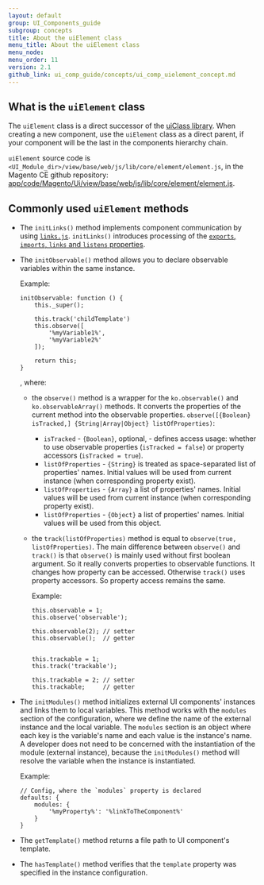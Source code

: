 ```yaml
---
layout: default
group: UI_Components_guide
subgroup: concepts
title: About the uiElement class
menu_title: About the uiElement class
menu_node:
menu_order: 11
version: 2.1
github_link: ui_comp_guide/concepts/ui_comp_uielement_concept.md
---
```


## What is the `uiElement` class

The `uiElement` class is a direct successor of the [uiClass library]({{page.baseur}}ui_comp_guide/concepts/ui_comp_uiclass_concept.html).
When creating a new component, use the `uiElement` class as a direct parent, if your component will be the last in the components hierarchy chain.

`uiElement` source code is `<UI_Module_dir>/view/base/web/js/lib/core/element/element.js`, in the Magento CE github repository: [app/code/Magento/Ui/view/base/web/js/lib/core/element/element.js]({{site.mage2100url}}app/code/Magento/Ui/view/base/web/js/lib/core/element/element.js).


## Commonly used `uiElement` methods

- The `initLinks()` method implements component communication by using [`links.js`]({{site.mage2100url}}app/code/Magento/Ui/view/base/web/js/lib/core/element/links.js).  `initLinks()` introduces processing of the [`exports`, `imports`, `links` and `listens` properties](http://devdocs.magento.com/guides/v2.0/ui-components/ui_components_js.html#comp_link).

- The `initObservable()` method allows you to declare observable variables within the same instance.

  Example:

      initObservable: function () {
          this._super();

          this.track('childTemplate')
          this.observe([
              '%myVariable1%',
              '%myVariable2%'
          ]);

          return this;
      }

  , where:

    - the `observe()` method is a wrapper for the `ko.observable()` and `ko.observableArray()` methods. It converts the properties of the current method into the observable properties.
`observe([{Boolean} isTracked,] {String|Array|Object} listOfProperties)`:

        - `isTracked` - `{Boolean}`, optional, - defines access usage: whether to use observable properties (`isTracked = false`) or property accessors (`isTracked = true`).
        - `listOfProperties` - `{String}` is treated as space-separated list of properties' names. Initial values will be used from current instance (when corresponding property exist).
        - `listOfProperties` - `{Array}` a list of properties' names. Initial values will be used from current instance (when corresponding property exist).
        - `listOfProperties` - `{Object}` a list of properties' names. Initial values will be used from this object.
    - the `track(listOfProperties)` method is equal to `observe(true, listOfProperties)`.
      The main difference between `observe()` and `track()` is that `observe()` is mainly used without first boolean argument. So it really converts properties to observable functions. It changes how property can be accessed. Otherwise `track()` uses property accessors. So property access remains the same.

      Example:

          this.observable = 1;
          this.observe('observable');

          this.observable(2); // setter
          this.observable();  // getter


          this.trackable = 1;
          this.track('trackable');

          this.trackable = 2; // setter
          this.trackable;     // getter

- The `initModules()` method initializes external UI components' instances and links them to local variables. This method works with the `modules` section of the configuration, where we define the name of the external instance and the local variable. The `modules` section is an object where each key is the variable's name and each value is the instance's name. A developer does not need to be concerned with the instantiation of the module (external instance), because the `initModules()` method will resolve the variable when the instance is instantiated.

  Example:

      // Config, where the `modules` property is declared
      defaults: {
          modules: {
              '%myProperty%': '%linkToTheComponent%'
          }
      }

- The `getTemplate()` method returns a file path to UI component's template.

- The `hasTemplate()` method verifies that the `template` property was specified in the instance configuration.
